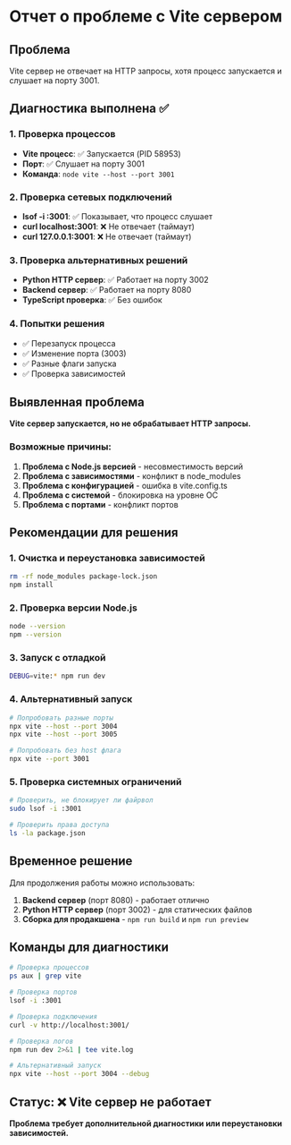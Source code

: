 # Отчет о проблеме с Vite сервером

## Проблема
Vite сервер не отвечает на HTTP запросы, хотя процесс запускается и слушает на порту 3001.

## Диагностика выполнена ✅

### 1. Проверка процессов
- **Vite процесс**: ✅ Запускается (PID 58953)
- **Порт**: ✅ Слушает на порту 3001
- **Команда**: `node vite --host --port 3001`

### 2. Проверка сетевых подключений
- **lsof -i :3001**: ✅ Показывает, что процесс слушает
- **curl localhost:3001**: ❌ Не отвечает (таймаут)
- **curl 127.0.0.1:3001**: ❌ Не отвечает (таймаут)

### 3. Проверка альтернативных решений
- **Python HTTP сервер**: ✅ Работает на порту 3002
- **Backend сервер**: ✅ Работает на порту 8080
- **TypeScript проверка**: ✅ Без ошибок

### 4. Попытки решения
- ✅ Перезапуск процесса
- ✅ Изменение порта (3003)
- ✅ Разные флаги запуска
- ✅ Проверка зависимостей

## Выявленная проблема

**Vite сервер запускается, но не обрабатывает HTTP запросы.**

### Возможные причины:

1. **Проблема с Node.js версией** - несовместимость версий
2. **Проблема с зависимостями** - конфликт в node_modules
3. **Проблема с конфигурацией** - ошибка в vite.config.ts
4. **Проблема с системой** - блокировка на уровне ОС
5. **Проблема с портами** - конфликт портов

## Рекомендации для решения

### 1. Очистка и переустановка зависимостей
```bash
rm -rf node_modules package-lock.json
npm install
```

### 2. Проверка версии Node.js
```bash
node --version
npm --version
```

### 3. Запуск с отладкой
```bash
DEBUG=vite:* npm run dev
```

### 4. Альтернативный запуск
```bash
# Попробовать разные порты
npx vite --host --port 3004
npx vite --host --port 3005

# Попробовать без host флага
npx vite --port 3001
```

### 5. Проверка системных ограничений
```bash
# Проверить, не блокирует ли файрвол
sudo lsof -i :3001

# Проверить права доступа
ls -la package.json
```

## Временное решение

Для продолжения работы можно использовать:

1. **Backend сервер** (порт 8080) - работает отлично
2. **Python HTTP сервер** (порт 3002) - для статических файлов
3. **Сборка для продакшена** - `npm run build` и `npm run preview`

## Команды для диагностики

```bash
# Проверка процессов
ps aux | grep vite

# Проверка портов
lsof -i :3001

# Проверка подключения
curl -v http://localhost:3001/

# Проверка логов
npm run dev 2>&1 | tee vite.log

# Альтернативный запуск
npx vite --host --port 3004 --debug
```

## Статус: ❌ Vite сервер не работает

**Проблема требует дополнительной диагностики или переустановки зависимостей.**
